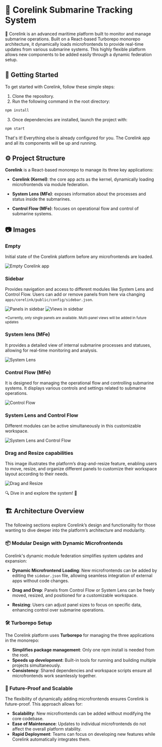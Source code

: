 # 🌊 Corelink Submarine Tracking System
🌊 Corelink is an advanced maritime platform built to monitor and manage submarine operations. Built on a React-based Turborepo monorepo architecture, it dynamically loads microfrontends to provide real-time updates from various submarine systems. This highly flexible platform allows new components to be added easily through a dynamic federation setup.

## 🚀 Getting Started
To get started with Corelink, follow these simple steps:

1. Clone the repository.
2. Run the following command in the root directory:
```sh
npm install
```
3. Once dependencies are installed, launch the project with:
```sh
npm start
```
That's it! Everything else is already configured for you. The Corelink app and all its components will be up and running.

## ⚙️ Project Structure
**Corelink** is a React-based monorepo to manage its three key applications:

- **Corelink (Kernel)**: the core app acts as the kernel, dynamically loading microfrontends via module federation. 

- **System Lens (MFe)**: exposes information about the processes and status inside the submarines.

- **Control Flow (MFe)**: focuses on operational flow and control of submarine systems.


## 📷 Images
### Empty
Initial state of the Corelink platform before any microfrontends are loaded.

![Empty Corelink app](utils/readme_images/empty.png)

### Sidebar
Provides navigation and access to different modules like System Lens and Control Flow. Users can add or remove panels from here via changing `apps/corelink/public/config/sidebar.json`.

![Panels in sidebar](utils/readme_images/sidebar-panels.png)
![Views in sidebar](utils/readme_images/sidebar-views.png)

<small>*Currently, only single panels are available. Multi-panel views will be added in future updates</small>

### System lens (MFe)
It provides a detailed view of internal submarine processes and statuses, allowing for real-time monitoring and analysis.

![System Lens](utils/readme_images/SL.png)

### Control Flow (MFe)
It is designed for managing the operational flow and controlling submarine systems. It displays various controls and settings related to submarine operations.

![Control Flow](utils/readme_images/CF.png)

### System Lens and Control Flow
Different modules can be active simultaneously in this customizable workspace.

![System Lens and Control Flow](utils/readme_images/CFandSL.png)

### Drag and Resize capabilities
This image illustrates the platform’s drag-and-resize feature, enabling users to move, resize, and organize different panels to customize their workspace layout according to their needs.

![Drag and Resize](utils/readme_images/Mix.png)

🔍 Dive in and explore the system! 🌊

## 🏗️ Architecture Overview
The following sections explore Corelink’s design and functionality for those wanting to dive deeper into the platform’s architecture and modularity.

### 📦 Modular Design with Dynamic Microfrontends
Corelink's dynamic module federation simplifies system updates and expansion:

- **Dynamic Microfrontend Loading**: New microfrontends can be added by editing the `sidebar.json` file, allowing seamless integration of external apps without code changes.

- **Drag and Drop**: Panels from Control Flow or System Lens can be freely moved, resized, and positioned for a customizable workspace.

- **Resizing**: Users can adjust panel sizes to focus on specific data, enhancing control over submarine operations.

### 🛠 Turborepo Setup
The Corelink platform uses **Turborepo** for managing the three applications in the monorepo:

- **Simplifies package management**: Only one npm install is needed from the root.
- **Speeds up development**: Built-in tools for running and building multiple projects simultaneously.
- **Consistency**: Shared dependencies and workspace scripts ensure all microfrontends work seamlessly together.

### 🌱 Future-Proof and Scalable
The flexibility of dynamically adding microfrontends ensures Corelink is future-proof. This approach allows for:

- **Scalability**: New microfrontends can be added without modifying the core codebase.
- **Ease of Maintenance**: Updates to individual microfrontends do not affect the overall platform stability.
- **Rapid Deployment**: Teams can focus on developing new features while Corelink automatically integrates them.
